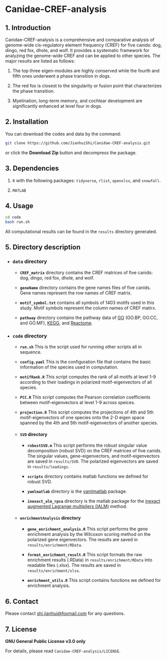 # Canidae-CREF-analysis

## 1. Introduction

Canidae-CREF-analysis is a comprehensive and comparative analysis of genome-wide cis-regulatory element frequency (CREF) for five canids: dog, dingo, red fox, dhole, and wolf.
It provides a systematic framework for analyzing the genome-wide CREF and can be applied to other species.
The major results are listed as follows:

1. The top three eigen-modules are highly conserved while the fourth and fifth ones underwent a phase transition in dogs.

2. The red fox is closest to the singularity or fusion point that characterizes the phase transition.

3. Myelination, long-term memory, and cochlear development are significantly enhanced at level four in dogs.

## 2. Installation

You can download the codes and data by the command:
```bash
git clone https://github.com/JianhuiShi/Canidae-CREF-analysis.git
```
or click the **Download Zip** button and decompress the package.

## 3. Dependencies

1. `R` with the following packages: `tidyverse`, `rlist`, `openxlsx`, and `snowfall`.

2. `MATLAB`

## 4. Usage

```bash
cd code
bash run.sh
```
All computational results can be found in the `results` directory generated.

## 5. Directory description

- ### `data` directory

  * **`CREF_matrix`** directory
  contains the CREF matrices of five canids: dog, dingo, red fox, dhole, and wolf.

  * **`geneName`** directory
  contains the gene names files of five canids. Gene names represent the row names of CREF matrix.

  * **`motif_symbol.txt`**
  contains all symbols of 1403 motifs used in this study. Motif symbols represent the column names of CREF matirx.

  * **`pathway`** directory
  contains the pathway data of [GO](https://geneontology.org/) (GO.BP, GO.CC, and GO.MF), [KEGG](https://www.kegg.jp/), and [Reactome](https://reactome.org/).

- ### `code` directory

  * **`run.sh`**
  This is the script used for running other scripts all in sequence.

  * **`config.yaml`**
  This is the configuration file that contains the basic information of the species used in computation.

  * **`motifRank.R`**
  This script computes the rank of all motifs at level 1-9 according to their loadings in polarized motif-eigenvectors of all species.

  * **`PCC.R`**
  This script computes the Pearson correlation coefficients between motif-eigenvectors at level 1-9 across speices.

  * **`projection.R`**
  This script computes the projections of 4th and 5th motif-eigenvectors of one species onto
the 2-D eigen space spanned by the 4th and 5th motif-eigenvectors of another species.

  * #### `SVD` directory

    * **`robustSVD.m`**
    This script performs the robust singular value decomposition (robust SVD) on the CREF matrices of five canids. The singular values, gene-eigenvectors, and motif-eigenvectors are saved in `results/SVD`. The polarized eigenvectors are saved in `results/loadings`.

    * **`scripts`** directory
    contains matlab functions we defined for robust SVD.

    * **`yamlmatlab`** directory
    is the [yamlmatlab](https://github.com/ewiger/yamlmatlab) package.

    * **`inexact_alm_rpca`** directory
    is the matlab package for the [inexact augmented Lagrange multipliers (IALM)](https://arxiv.org/abs/1009.5055) method.

  * #### `enrichmentAnalysis` directory

    * **`gene_enrichment_analysis.R`**
    This script performs the gene enrichment analysis by the Wilcoxon scoring method on the polarized gene eigenvectors. The results are saved in `results/enrichment/RData`.

    * **`format_enrichment_result.R`**
    This script formats the raw enrichment results (.RData) in `results/enrichment/RData` into readable files (.xlsx). The results are saved in `results/enrichment/xlsx`.

    * **`enrichment_utils.R`**
    This script contains functions we defined for enrichment analysis.

## 6. Contact

Please contact shi.jianhui@foxmail.com for any questions.

## 7. License

**GNU General Public License v3.0 only**

For details, please read `Canidae-CREF-analysis/LICENSE`.
